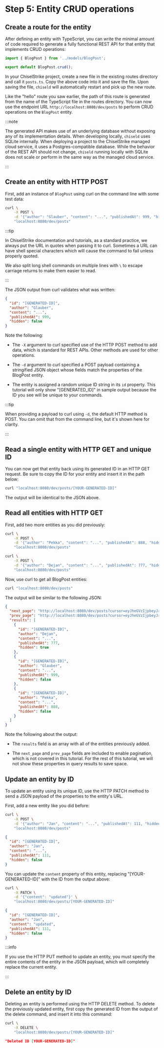 # Step 5: Entity CRUD operations

## Create a route for the entity

After defining an entity with TypeScript, you can write the minimal amount of
code required to generate a fully functional REST API for that entity that
implements CRUD operations:

```ts title="my-backend/routes/posts.ts"
import { BlogPost } from '../models/BlogPost';

export default BlogPost.crud();
```

In your ChiselStrike project, create a new file in the existing routes directory
and call it `posts.ts`. Copy the above code into it and save the file. Upon
saving the file, `chiseld` will automatically restart and pick up the new
route.

Like the "hello" route you saw earlier, the path of this route is generated from
the name of the TypeScript file in the routes directory. You can now use the
endpoint URL `http://localhost:8080/dev/posts` to perform CRUD operations on the
`BlogPost` entity.

:::note

The generated API makes use of an underlying database without exposing any of
its implementation details. When developing locally, `chiseld` uses SQLite
internally. When deploying a project to the ChiselStrike managed cloud service,
it uses a Postgres-compatible database. While the behavior of the REST API
should not change, `chiseld` running locally with SQLite does not scale or
perform in the same way as the managed cloud service.

:::

## Create an entity with HTTP POST

First, add an instance of `BlogPost` using curl on the command line with some
test data:

```bash
curl \
    -X POST \
    -d '{"author": "Glauber", "content": "...", "publishedAt": 999, "hidden": false}' \
    "localhost:8080/dev/posts"
```

:::tip

In ChiselStrike documentation and tutorials, as a standard practice, we always
put the URL in quotes when passing it to curl. Sometimes a URL can have shell
special characters which will cause the command to fail unless properly quoted.

We also split long shell commands on multiple lines with `\` to escape carriage
returns to make them easier to read.

:::

The JSON output from curl validates what was written:

```json
{
  "id": "[GENERATED-ID]",
  "author": "Glauber",
  "content": "...",
  "publishedAt": 999,
  "hidden": false
}
```

Note the following:

- The `-X` argument to curl specified use of the HTTP POST method to add data,
  which is standard for REST APIs. Other methods are used for other operations.

- The `-d` argument to curl specified a POST payload containing a stringified
  JSON object whose fields match the properties of the BlogPost entity.

- The entity is assigned a random unique ID string in its `id` property. This
  tutorial will only show "[GENERATED_ID]" in sample output because the ID you
  see will be unique to your commands.

:::tip

When providing a payload to curl using `-d`, the default HTTP method is POST.
You can omit that from the command line, but it's shown here for clarity.

:::

## Read a single entity with HTTP GET and unique ID

You can now get that entity back using its generated ID in an HTTP GET request.
Be sure to copy the ID for your entity and insert it in the path below:

```bash
curl "localhost:8080/dev/posts/[YOUR-GENERATED-ID]"
```

The output will be identical to the JSON above.

## Read all entities with HTTP GET

First, add two more entities as you did previously:

```bash
curl \
    -X POST \
    -d '{"author": "Pekka", "content": "...", "publishedAt": 888, "hidden": false}' \
    "localhost:8080/dev/posts"
```

```bash
curl \
    -X POST \
    -d '{"author": "Dejan", "content": "...", "publishedAt": 777, "hidden": true}' \
    "localhost:8080/dev/posts"
```

Now, use curl to get all BlogPost entities:

```bash
curl "localhost:8080/dev/posts"
```

The output will be similar to the following JSON:

```json
{
  "next_page": "http://localhost:8080/dev/posts?cursor=eyJheGVzIjpbeyJrZXkiOnsiZmllbGROYW1lIjoiaWQiLCJhc2NlbmRpbmciOnRydWV9LCJ2YWx1ZSI6ImIyZTM3NWI1LTJmMGYtNGM5NS1iMTFjLTU0YWU4MWNhNzU0ZSJ9XSwiZm9yd2FyZCI6dHJ1ZSwiaW5jbHVzaXZlIjpmYWxzZX0%3D",
  "prev_page": "http://localhost:8080/dev/posts?cursor=eyJheGVzIjpbeyJrZXkiOnsiZmllbGROYW1lIjoiaWQiLCJhc2NlbmRpbmciOnRydWV9LCJ2YWx1ZSI6Ijc5NjUxY2E5LTk3MTUtNDU3Yi1iNmY5LTk4NjY1OGQ4ZTdkNiJ9XSwiZm9yd2FyZCI6ZmFsc2UsImluY2x1c2l2ZSI6ZmFsc2V9",
  "results": [
    {
      "id": "[GENERATED-ID]",
      "author": "Dejan",
      "content": "...",
      "publishedAt": 777,
      "hidden": true
    },
    {
      "id": "[GENERATED-ID]",
      "author": "Glauber",
      "content": "...",
      "publishedAt": 999,
      "hidden": false
    },
    {
      "id": "[GENERATED-ID]",
      "author": "Pekka",
      "content": "...",
      "publishedAt": 888,
      "hidden": false
    }
  ]
}
```

Note the following about the output:

- The `results` field is an array with all of the entities previously added.

- The `next_page` and `prev_page` fields are included to enable pagination,
  which is not covered in this tutorial. For the rest of this tutorial, we will
  not show these properties in query results to save space.

## Update an entity by ID

To update an entity using its unique ID, use the HTTP PATCH method to send a
JSON payload of the properties to the entity's URL.

First, add a new entity like you did before:

```bash
curl \
    -X POST \
    -d '{"author": "Jan", "content": "...", "publishedAt": 111, "hidden": false}' \
    "localhost:8080/dev/posts"
```

```json
{
  "id": "[GENERATED-ID]",
  "author": "Jan",
  "content": "...",
  "publishedAt": 111,
  "hidden": false
}
```

You can update the `content` property of this entity, replacing
"[YOUR-GENERATED-ID]" with the ID from the output above:

```bash
curl \
    -X PATCH \
    -d '{"content": "updated"}' \
    "localhost:8080/dev/posts/[YOUR-GENERATED-ID]"
```

```json
{
  "id": "[GENERATED-ID]",
  "author": "Jan",
  "content": "updated",
  "publishedAt": 111,
  "hidden": false
}
```

:::info

If you use the HTTP PUT method to update an entity, you must specify the entire
contents of the entity in the JSON payload, which will completely replace the
current entity.

:::

## Delete an entity by ID

Deleting an entity is performed using the HTTP DELETE method. To delete the
previously updated entity, first copy the generated ID from the output of the
delete command, and insert it into this command:

```bash
curl \
    -X DELETE \
    "localhost:8080/dev/posts/[YOUR-GENERATED-ID]"
```

```json
"Deleted ID [YOUR-GENERATED-ID]"
```
